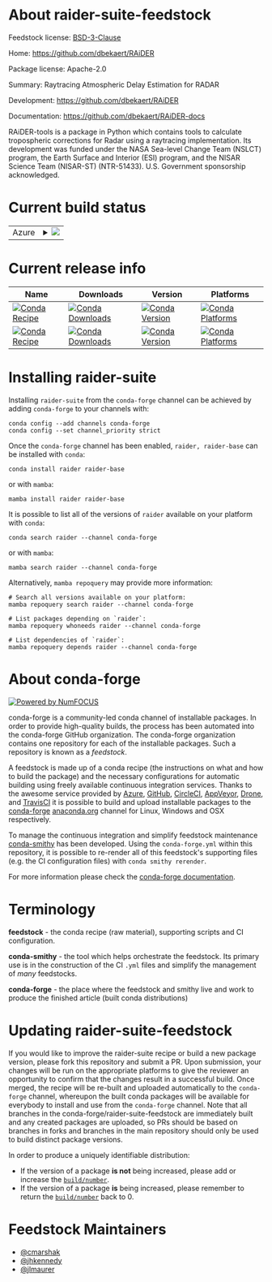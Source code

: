 About raider-suite-feedstock
============================

Feedstock license: [BSD-3-Clause](https://github.com/conda-forge/raider-feedstock/blob/main/LICENSE.txt)

Home: https://github.com/dbekaert/RAiDER

Package license: Apache-2.0

Summary: Raytracing Atmospheric Delay Estimation for RADAR

Development: https://github.com/dbekaert/RAiDER

Documentation: https://github.com/dbekaert/RAiDER-docs

RAiDER-tools is a package in Python which contains tools to calculate
tropospheric corrections for Radar using a raytracing implementation.
Its development was funded under the NASA Sea-level Change Team (NSLCT)
program, the Earth Surface and Interior (ESI) program, and the NISAR
Science Team (NISAR-ST) (NTR-51433). U.S. Government sponsorship acknowledged.


Current build status
====================


<table>
    
  <tr>
    <td>Azure</td>
    <td>
      <details>
        <summary>
          <a href="https://dev.azure.com/conda-forge/feedstock-builds/_build/latest?definitionId=17249&branchName=main">
            <img src="https://dev.azure.com/conda-forge/feedstock-builds/_apis/build/status/raider-feedstock?branchName=main">
          </a>
        </summary>
        <table>
          <thead><tr><th>Variant</th><th>Status</th></tr></thead>
          <tbody><tr>
              <td>linux_64_python3.10.____cpython</td>
              <td>
                <a href="https://dev.azure.com/conda-forge/feedstock-builds/_build/latest?definitionId=17249&branchName=main">
                  <img src="https://dev.azure.com/conda-forge/feedstock-builds/_apis/build/status/raider-feedstock?branchName=main&jobName=linux&configuration=linux%20linux_64_python3.10.____cpython" alt="variant">
                </a>
              </td>
            </tr><tr>
              <td>linux_64_python3.11.____cpython</td>
              <td>
                <a href="https://dev.azure.com/conda-forge/feedstock-builds/_build/latest?definitionId=17249&branchName=main">
                  <img src="https://dev.azure.com/conda-forge/feedstock-builds/_apis/build/status/raider-feedstock?branchName=main&jobName=linux&configuration=linux%20linux_64_python3.11.____cpython" alt="variant">
                </a>
              </td>
            </tr><tr>
              <td>linux_64_python3.12.____cpython</td>
              <td>
                <a href="https://dev.azure.com/conda-forge/feedstock-builds/_build/latest?definitionId=17249&branchName=main">
                  <img src="https://dev.azure.com/conda-forge/feedstock-builds/_apis/build/status/raider-feedstock?branchName=main&jobName=linux&configuration=linux%20linux_64_python3.12.____cpython" alt="variant">
                </a>
              </td>
            </tr><tr>
              <td>linux_64_python3.9.____cpython</td>
              <td>
                <a href="https://dev.azure.com/conda-forge/feedstock-builds/_build/latest?definitionId=17249&branchName=main">
                  <img src="https://dev.azure.com/conda-forge/feedstock-builds/_apis/build/status/raider-feedstock?branchName=main&jobName=linux&configuration=linux%20linux_64_python3.9.____cpython" alt="variant">
                </a>
              </td>
            </tr><tr>
              <td>osx_64_python3.10.____cpython</td>
              <td>
                <a href="https://dev.azure.com/conda-forge/feedstock-builds/_build/latest?definitionId=17249&branchName=main">
                  <img src="https://dev.azure.com/conda-forge/feedstock-builds/_apis/build/status/raider-feedstock?branchName=main&jobName=osx&configuration=osx%20osx_64_python3.10.____cpython" alt="variant">
                </a>
              </td>
            </tr><tr>
              <td>osx_64_python3.11.____cpython</td>
              <td>
                <a href="https://dev.azure.com/conda-forge/feedstock-builds/_build/latest?definitionId=17249&branchName=main">
                  <img src="https://dev.azure.com/conda-forge/feedstock-builds/_apis/build/status/raider-feedstock?branchName=main&jobName=osx&configuration=osx%20osx_64_python3.11.____cpython" alt="variant">
                </a>
              </td>
            </tr><tr>
              <td>osx_64_python3.12.____cpython</td>
              <td>
                <a href="https://dev.azure.com/conda-forge/feedstock-builds/_build/latest?definitionId=17249&branchName=main">
                  <img src="https://dev.azure.com/conda-forge/feedstock-builds/_apis/build/status/raider-feedstock?branchName=main&jobName=osx&configuration=osx%20osx_64_python3.12.____cpython" alt="variant">
                </a>
              </td>
            </tr><tr>
              <td>osx_64_python3.9.____cpython</td>
              <td>
                <a href="https://dev.azure.com/conda-forge/feedstock-builds/_build/latest?definitionId=17249&branchName=main">
                  <img src="https://dev.azure.com/conda-forge/feedstock-builds/_apis/build/status/raider-feedstock?branchName=main&jobName=osx&configuration=osx%20osx_64_python3.9.____cpython" alt="variant">
                </a>
              </td>
            </tr><tr>
              <td>osx_arm64_python3.10.____cpython</td>
              <td>
                <a href="https://dev.azure.com/conda-forge/feedstock-builds/_build/latest?definitionId=17249&branchName=main">
                  <img src="https://dev.azure.com/conda-forge/feedstock-builds/_apis/build/status/raider-feedstock?branchName=main&jobName=osx&configuration=osx%20osx_arm64_python3.10.____cpython" alt="variant">
                </a>
              </td>
            </tr><tr>
              <td>osx_arm64_python3.11.____cpython</td>
              <td>
                <a href="https://dev.azure.com/conda-forge/feedstock-builds/_build/latest?definitionId=17249&branchName=main">
                  <img src="https://dev.azure.com/conda-forge/feedstock-builds/_apis/build/status/raider-feedstock?branchName=main&jobName=osx&configuration=osx%20osx_arm64_python3.11.____cpython" alt="variant">
                </a>
              </td>
            </tr><tr>
              <td>osx_arm64_python3.12.____cpython</td>
              <td>
                <a href="https://dev.azure.com/conda-forge/feedstock-builds/_build/latest?definitionId=17249&branchName=main">
                  <img src="https://dev.azure.com/conda-forge/feedstock-builds/_apis/build/status/raider-feedstock?branchName=main&jobName=osx&configuration=osx%20osx_arm64_python3.12.____cpython" alt="variant">
                </a>
              </td>
            </tr><tr>
              <td>osx_arm64_python3.9.____cpython</td>
              <td>
                <a href="https://dev.azure.com/conda-forge/feedstock-builds/_build/latest?definitionId=17249&branchName=main">
                  <img src="https://dev.azure.com/conda-forge/feedstock-builds/_apis/build/status/raider-feedstock?branchName=main&jobName=osx&configuration=osx%20osx_arm64_python3.9.____cpython" alt="variant">
                </a>
              </td>
            </tr>
          </tbody>
        </table>
      </details>
    </td>
  </tr>
</table>

Current release info
====================

| Name | Downloads | Version | Platforms |
| --- | --- | --- | --- |
| [![Conda Recipe](https://img.shields.io/badge/recipe-raider-green.svg)](https://anaconda.org/conda-forge/raider) | [![Conda Downloads](https://img.shields.io/conda/dn/conda-forge/raider.svg)](https://anaconda.org/conda-forge/raider) | [![Conda Version](https://img.shields.io/conda/vn/conda-forge/raider.svg)](https://anaconda.org/conda-forge/raider) | [![Conda Platforms](https://img.shields.io/conda/pn/conda-forge/raider.svg)](https://anaconda.org/conda-forge/raider) |
| [![Conda Recipe](https://img.shields.io/badge/recipe-raider--base-green.svg)](https://anaconda.org/conda-forge/raider-base) | [![Conda Downloads](https://img.shields.io/conda/dn/conda-forge/raider-base.svg)](https://anaconda.org/conda-forge/raider-base) | [![Conda Version](https://img.shields.io/conda/vn/conda-forge/raider-base.svg)](https://anaconda.org/conda-forge/raider-base) | [![Conda Platforms](https://img.shields.io/conda/pn/conda-forge/raider-base.svg)](https://anaconda.org/conda-forge/raider-base) |

Installing raider-suite
=======================

Installing `raider-suite` from the `conda-forge` channel can be achieved by adding `conda-forge` to your channels with:

```
conda config --add channels conda-forge
conda config --set channel_priority strict
```

Once the `conda-forge` channel has been enabled, `raider, raider-base` can be installed with `conda`:

```
conda install raider raider-base
```

or with `mamba`:

```
mamba install raider raider-base
```

It is possible to list all of the versions of `raider` available on your platform with `conda`:

```
conda search raider --channel conda-forge
```

or with `mamba`:

```
mamba search raider --channel conda-forge
```

Alternatively, `mamba repoquery` may provide more information:

```
# Search all versions available on your platform:
mamba repoquery search raider --channel conda-forge

# List packages depending on `raider`:
mamba repoquery whoneeds raider --channel conda-forge

# List dependencies of `raider`:
mamba repoquery depends raider --channel conda-forge
```


About conda-forge
=================

[![Powered by
NumFOCUS](https://img.shields.io/badge/powered%20by-NumFOCUS-orange.svg?style=flat&colorA=E1523D&colorB=007D8A)](https://numfocus.org)

conda-forge is a community-led conda channel of installable packages.
In order to provide high-quality builds, the process has been automated into the
conda-forge GitHub organization. The conda-forge organization contains one repository
for each of the installable packages. Such a repository is known as a *feedstock*.

A feedstock is made up of a conda recipe (the instructions on what and how to build
the package) and the necessary configurations for automatic building using freely
available continuous integration services. Thanks to the awesome service provided by
[Azure](https://azure.microsoft.com/en-us/services/devops/), [GitHub](https://github.com/),
[CircleCI](https://circleci.com/), [AppVeyor](https://www.appveyor.com/),
[Drone](https://cloud.drone.io/welcome), and [TravisCI](https://travis-ci.com/)
it is possible to build and upload installable packages to the
[conda-forge](https://anaconda.org/conda-forge) [anaconda.org](https://anaconda.org/)
channel for Linux, Windows and OSX respectively.

To manage the continuous integration and simplify feedstock maintenance
[conda-smithy](https://github.com/conda-forge/conda-smithy) has been developed.
Using the ``conda-forge.yml`` within this repository, it is possible to re-render all of
this feedstock's supporting files (e.g. the CI configuration files) with ``conda smithy rerender``.

For more information please check the [conda-forge documentation](https://conda-forge.org/docs/).

Terminology
===========

**feedstock** - the conda recipe (raw material), supporting scripts and CI configuration.

**conda-smithy** - the tool which helps orchestrate the feedstock.
                   Its primary use is in the construction of the CI ``.yml`` files
                   and simplify the management of *many* feedstocks.

**conda-forge** - the place where the feedstock and smithy live and work to
                  produce the finished article (built conda distributions)


Updating raider-suite-feedstock
===============================

If you would like to improve the raider-suite recipe or build a new
package version, please fork this repository and submit a PR. Upon submission,
your changes will be run on the appropriate platforms to give the reviewer an
opportunity to confirm that the changes result in a successful build. Once
merged, the recipe will be re-built and uploaded automatically to the
`conda-forge` channel, whereupon the built conda packages will be available for
everybody to install and use from the `conda-forge` channel.
Note that all branches in the conda-forge/raider-suite-feedstock are
immediately built and any created packages are uploaded, so PRs should be based
on branches in forks and branches in the main repository should only be used to
build distinct package versions.

In order to produce a uniquely identifiable distribution:
 * If the version of a package **is not** being increased, please add or increase
   the [``build/number``](https://docs.conda.io/projects/conda-build/en/latest/resources/define-metadata.html#build-number-and-string).
 * If the version of a package **is** being increased, please remember to return
   the [``build/number``](https://docs.conda.io/projects/conda-build/en/latest/resources/define-metadata.html#build-number-and-string)
   back to 0.

Feedstock Maintainers
=====================

* [@cmarshak](https://github.com/cmarshak/)
* [@jhkennedy](https://github.com/jhkennedy/)
* [@jlmaurer](https://github.com/jlmaurer/)


<!-- dummy commit to enable rerendering -->

